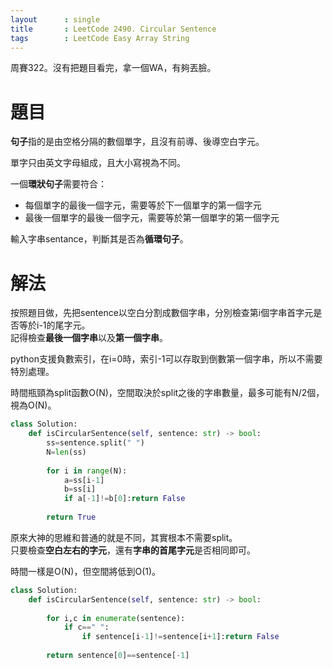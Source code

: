 ```yaml
--- 
layout      : single
title       : LeetCode 2490. Circular Sentence
tags        : LeetCode Easy Array String
---
```

周賽322。沒有把題目看完，拿一個WA，有夠丟臉。  

# 題目
**句子**指的是由空格分隔的數個單字，且沒有前導、後導空白字元。  

單字只由英文字母組成，且大小寫視為不同。  

一個**環狀句子**需要符合：  
- 每個單字的最後一個字元，需要等於下一個單字的第一個字元  
- 最後一個單字的最後一個字元，需要等於第一個單字的第一個字元  

輸入字串sentance，判斷其是否為**循環句子**。  

# 解法
按照題目做，先把sentence以空白分割成數個字串，分別檢查第i個字串首字元是否等於i-1的尾字元。  
記得檢查**最後一個字串**以及**第一個字串**。  

python支援負數索引，在i=0時，索引-1可以存取到倒數第一個字串，所以不需要特別處理。  

時間瓶頸為split函數O(N)，空間取決於split之後的字串數量，最多可能有N/2個，視為O(N)。  

```python
class Solution:
    def isCircularSentence(self, sentence: str) -> bool:
        ss=sentence.split(" ")
        N=len(ss)
        
        for i in range(N):
            a=ss[i-1]
            b=ss[i]
            if a[-1]!=b[0]:return False
            
        return True
```

原來大神的思維和普通的就是不同，其實根本不需要split。  
只要檢查**空白左右的字元**，還有**字串的首尾字元**是否相同即可。  

時間一樣是O(N)，但空間將低到O(1)。  

```python
class Solution:
    def isCircularSentence(self, sentence: str) -> bool:
        
        for i,c in enumerate(sentence):
            if c==" ":
                if sentence[i-1]!=sentence[i+1]:return False
        
        return sentence[0]==sentence[-1]
```